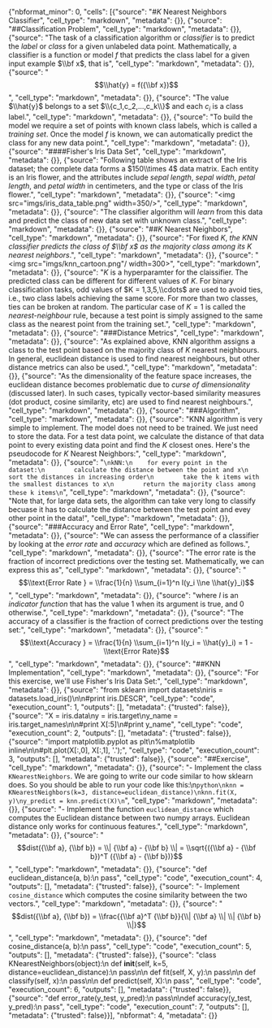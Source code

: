 {"nbformat_minor": 0, "cells": [{"source": "#_K_ Nearest  Neighbors Classifier", "cell_type": "markdown", "metadata": {}}, {"source": "##Classification Problem", "cell_type": "markdown", "metadata": {}}, {"source": "The task of a classification algorithm or _classifier_ is to predict the _label_ or _class_ for a given unlabeled data point. Mathematically, a classifier is a function or model $f$ that predicts the class label  for a given input example $\\bf x$, that is", "cell_type": "markdown", "metadata": {}}, {"source": "$$\\hat{y} = f({\\bf x})$$", "cell_type": "markdown", "metadata": {}}, {"source": "The value $\\hat{y}$ belongs to a set $\\{c_1,c_2,...,c_k\\}$ and each $c_i$ is a class label.", "cell_type": "markdown", "metadata": {}}, {"source": "To build the model we require a set of points with known class labels, which is called a _training set_. Once the model $f$ is known, we can automatically predict the class for any new data point.", "cell_type": "markdown", "metadata": {}}, {"source": "####Fisher's Iris Data Set", "cell_type": "markdown", "metadata": {}}, {"source": "Following table shows an extract of the Iris dataset; the complete data forms a $150\\times 4$ data matrix. Each entity is an Iris flower, and the attributes include _sepal length_, _sepal width_, _petal length_, and _petal width_ in centimeters, and the type or class of the Iris flower.", "cell_type": "markdown", "metadata": {}}, {"source": "<img src=\"imgs/iris_data_table.png\" width=350/>", "cell_type": "markdown", "metadata": {}}, {"source": "The classifier algorithm will _learn_ from this data and predict the class of new data set with unknown class.", "cell_type": "markdown", "metadata": {}}, {"source": "##_K_ Nearest  Neighbors", "cell_type": "markdown", "metadata": {}}, {"source": "For fixed $K$, _the KNN classifier predicts the class of $\\bf x$ as the majority class among its $K$ nearest neighbors_.", "cell_type": "markdown", "metadata": {}}, {"source": "<img src=\"imgs/knn_cartoon.png\"/ width=300>", "cell_type": "markdown", "metadata": {}}, {"source": "$K$ is a hyperparamter for the claissifier. The predicted class can be different for different values of $K$. For binary classification tasks, odd values of $K = 1,3,5,\\cdots$ are used to avoid ties, i.e., two class labels achieving the same score. For more than two classes, ties can be broken at random. The particular case of $K = 1$ is called the _nearest-neighbour_ rule, because a test point is simply assigned to the same class as the nearest point from the training set.", "cell_type": "markdown", "metadata": {}}, {"source": "###Distance Metrics", "cell_type": "markdown", "metadata": {}}, {"source": "As explained above, KNN algorithm assigns a class to the test point based on the majority class of $K$ nearest neighbours. In general, euclidean distance is used to find nearest neighbours, but other distance metrics can also be used.", "cell_type": "markdown", "metadata": {}}, {"source": "As the dimensionality of the feature space increases, the euclidean distance becomes problematic due to _curse of dimensionality_ (discussed later). In such cases, typically vector-based similarity measures (dot product, cosine similarity, etc) are used to find nearest neighbours.", "cell_type": "markdown", "metadata": {}}, {"source": "###Algorithm", "cell_type": "markdown", "metadata": {}}, {"source": "KNN algorithm is very simple to implement. The model does not need to be trained. We just need to store the data. For a test data point, we calculate the distance of that data point to every existing data point and find the $K$ closest ones. Here's the pseudocode for _K_ Nearest Neighbors:", "cell_type": "markdown", "metadata": {}}, {"source": "```\nkNN:\n    for every point in the dataset:\n        calculate the distance between the point and x\n        sort the distances in increasing order\n        take the k items with the smallest distances to x\n        return the majority class among these k items\n```", "cell_type": "markdown", "metadata": {}}, {"source": "Note that, for large data sets, the algorithm can take very long to classify becuase it has to calculate the distance between the test point and evey other point in the data!", "cell_type": "markdown", "metadata": {}}, {"source": "###Accuracy and Error Rate", "cell_type": "markdown", "metadata": {}}, {"source": "We can assess the performance of a classifier by looking at the _error rate_ and _accuracy_ which are defined as follows.", "cell_type": "markdown", "metadata": {}}, {"source": "The error rate is the fraction of incorrect predictions over the testing set. Mathematically, we can express this as", "cell_type": "markdown", "metadata": {}}, {"source": "$$\\text{Error Rate } = \\frac{1}{n} \\sum_{i=1}^n I(y_i \\ne \\hat{y}_i)$$", "cell_type": "markdown", "metadata": {}}, {"source": "where $I$ is an _indicator function_ that has the value $1$ when its argument is true, and $0$ otherwise.", "cell_type": "markdown", "metadata": {}}, {"source": "The accuracy of a classifier is the fraction of correct predictions over the testing set:", "cell_type": "markdown", "metadata": {}}, {"source": "$$\\text{Accuracy } = \\frac{1}{n} \\sum_{i=1}^n I(y_i = \\hat{y}_i) = 1 - \\text{Error Rate}$$", "cell_type": "markdown", "metadata": {}}, {"source": "##KNN Implementation", "cell_type": "markdown", "metadata": {}}, {"source": "For this exercise, we'll use Fisher's Iris Data Set:", "cell_type": "markdown", "metadata": {}}, {"source": "from sklearn import datasets\niris = datasets.load_iris()\n\n#print iris.DESCR", "cell_type": "code", "execution_count": 1, "outputs": [], "metadata": {"trusted": false}}, {"source": "X = iris.data\ny = iris.target\ny_name = iris.target_names\n\n#print X[:5]\n#print y_name", "cell_type": "code", "execution_count": 2, "outputs": [], "metadata": {"trusted": false}}, {"source": "import matplotlib.pyplot as plt\n%matplotlib inline\n\n#plt.plot(X[:,0], X[:,1], '.');", "cell_type": "code", "execution_count": 3, "outputs": [], "metadata": {"trusted": false}}, {"source": "##Exercise", "cell_type": "markdown", "metadata": {}}, {"source": "- Implement the class `KNearestNeighbors`. We are going to write our code similar to how sklearn does. So you should be able to run your code like this:\n```python\nknn = KNearestNeighbors(k=3, distance=euclidean_distance)\nknn.fit(X, y)\ny_predict = knn.predict(X)\n```", "cell_type": "markdown", "metadata": {}}, {"source": "- Implement the function `euclidean_distance` which computes the Euclidean distance between two numpy arrays. Euclidean distance only works for continuous features.", "cell_type": "markdown", "metadata": {}}, {"source": "$$dist({\\bf a}, {\\bf b}) = \\| {\\bf a} - {\\bf b} \\| = \\sqrt{({\\bf a} - {\\bf b})^T ({\\bf a} - {\\bf b})}$$", "cell_type": "markdown", "metadata": {}}, {"source": "def euclidean_distance(a, b):\n    pass", "cell_type": "code", "execution_count": 4, "outputs": [], "metadata": {"trusted": false}}, {"source": "- Implement `cosine_distance` which computes the cosine similarity between the two vectors.", "cell_type": "markdown", "metadata": {}}, {"source": "$$dist({\\bf a}, {\\bf b}) = \\frac{{\\bf a}^T {\\bf b}}{\\| {\\bf a} \\| \\| {\\bf b} \\|}$$", "cell_type": "markdown", "metadata": {}}, {"source": "def cosine_distance(a, b):\n    pass", "cell_type": "code", "execution_count": 5, "outputs": [], "metadata": {"trusted": false}}, {"source": "class KNearestNeighbors(object):\n    def __init__(self, k=5, distance=euclidean_distance):\n        pass\n\n    def fit(self, X, y):\n        pass\n\n    def classify(self, x):\n        pass\n\n    def predict(self, X):\n        pass", "cell_type": "code", "execution_count": 6, "outputs": [], "metadata": {"trusted": false}}, {"source": "def error_rate(y_test, y_pred):\n    pass\n\ndef accuracy(y_test, y_pred):\n    pass", "cell_type": "code", "execution_count": 7, "outputs": [], "metadata": {"trusted": false}}], "nbformat": 4, "metadata": {}}